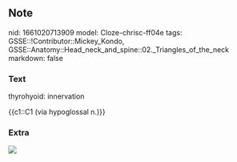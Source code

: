 ## Note
nid: 1661020713909
model: Cloze-chrisc-ff04e
tags: GSSE::!Contributor::Mickey_Kondo, GSSE::Anatomy::Head_neck_and_spine::02._Triangles_of_the_neck
markdown: false

### Text
thyrohyoid: innervation
<div>
  {{c1::C1 (via hypoglossal n.)}}
</div>

### Extra
<div><img src=
"683XQjBcUKAFjpPvCeoRg_M._thyrohyoideus_01.png"></div>
